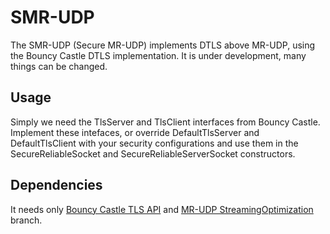 # SMR-UDP

The SMR-UDP (Secure MR-UDP) implements DTLS above MR-UDP, using the Bouncy
Castle DTLS implementation. It is under development, many things can be changed.

## Usage

Simply we need the TlsServer and TlsClient interfaces from Bouncy Castle. Implement these intefaces, or override
DefaultTlsServer and DefaultTlsClient with your security configurations and use them in the SecureReliableSocket and
SecureReliableServerSocket constructors.

## Dependencies

It needs only [Bouncy Castle TLS API](https://www.bouncycastle.org/latest_releases.html) and [MR-UDP StreamingOptimization](https://bitbucket.org/endler/core-mrudp/branch/streamingOptimization) branch.

